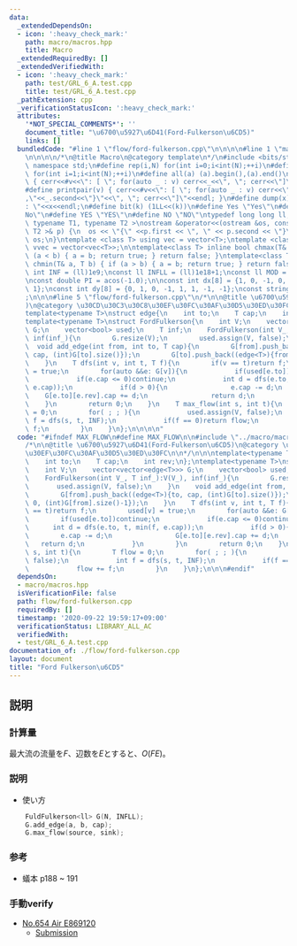```yaml
---
data:
  _extendedDependsOn:
  - icon: ':heavy_check_mark:'
    path: macro/macros.hpp
    title: Macro
  _extendedRequiredBy: []
  _extendedVerifiedWith:
  - icon: ':heavy_check_mark:'
    path: test/GRL_6_A.test.cpp
    title: test/GRL_6_A.test.cpp
  _pathExtension: cpp
  _verificationStatusIcon: ':heavy_check_mark:'
  attributes:
    '*NOT_SPECIAL_COMMENTS*': ''
    document_title: "\u6700\u5927\u6D41(Ford-Fulkerson\u6CD5)"
    links: []
  bundledCode: "#line 1 \"flow/ford-fulkerson.cpp\"\n\n\n\n#line 1 \"macro/macros.hpp\"\
    \n\n\n\n/*\n@title Macro\n@category template\n*/\n#include <bits/stdc++.h>\nusing\
    \ namespace std;\n#define rep(i,N) for(int i=0;i<int(N);++i)\n#define rep1(i,N)\
    \ for(int i=1;i<int(N);++i)\n#define all(a) (a).begin(),(a).end()\n#define print(v)\
    \ { cerr<<#v<<\": [ \"; for(auto _ : v) cerr<<_<<\", \"; cerr<<\"]\"<<endl; }\n\
    #define printpair(v) { cerr<<#v<<\": [ \"; for(auto _ : v) cerr<<\"{\"<<_.first<<\"\
    ,\"<<_.second<<\"}\"<<\", \"; cerr<<\"]\"<<endl; }\n#define dump(x) cerr<<#x<<\"\
    : \"<<x<<endl;\n#define bit(k) (1LL<<(k))\n#define Yes \"Yes\"\n#define No \"\
    No\"\n#define YES \"YES\"\n#define NO \"NO\"\ntypedef long long ll;\n\ntemplate<\
    \ typename T1, typename T2 >\nostream &operator<<(ostream &os, const pair< T1,\
    \ T2 >& p) {\n  os << \"{\" <<p.first << \", \" << p.second << \"}\";\n  return\
    \ os;\n}\ntemplate <class T> using vec = vector<T>;\ntemplate <class T> using\
    \ vvec = vector<vec<T>>;\n\ntemplate<class T> inline bool chmax(T& a, T b) { if\
    \ (a < b) { a = b; return true; } return false; }\ntemplate<class T> inline bool\
    \ chmin(T& a, T b) { if (a > b) { a = b; return true; } return false; }\n\nconst\
    \ int INF = (ll)1e9;\nconst ll INFLL = (ll)1e18+1;\nconst ll MOD = (ll)1e9+7;\n\
    \nconst double PI = acos(-1.0);\n\nconst int dx[8] = {1, 0, -1, 0, 1, -1, -1,\
    \ 1};\nconst int dy[8] = {0, 1, 0, -1, 1, 1, -1, -1};\nconst string dir = \"DRUL\"\
    ;\n\n\n#line 5 \"flow/ford-fulkerson.cpp\"\n/*\n\n@title \u6700\u5927\u6D41(Ford-Fulkerson\u6CD5\
    )\n@category \u30CD\u30C3\u30C8\u30EF\u30FC\u30AF\u30D5\u30ED\u30FC\n\n*/\n\n\n\
    template<typename T>\nstruct edge{\n    int to;\n    T cap;\n    int rev;\n};\n\
    template<typename T>\nstruct FordFulkerson{\n    int V;\n    vector<vector<edge<T>>>\
    \ G;\n    vector<bool> used;\n    T inf;\n    FordFulkerson(int V_, T inf_):V(V_),\
    \ inf(inf_){\n        G.resize(V);\n        used.assign(V, false);\n    }\n  \
    \  void add_edge(int from, int to, T cap){\n        G[from].push_back((edge<T>){to,\
    \ cap, (int)G[to].size()});\n        G[to].push_back((edge<T>){from, 0, (int)G[from].size()-1});\n\
    \    }\n    T dfs(int v, int t, T f){\n        if(v == t)return f;\n        used[v]\
    \ = true;\n        for(auto &&e: G[v]){\n            if(used[e.to])continue;\n\
    \            if(e.cap <= 0)continue;\n            int d = dfs(e.to, t, min(f,\
    \ e.cap));\n            if(d > 0){\n                e.cap -= d;\n            \
    \    G[e.to][e.rev].cap += d;\n                return d;\n            }\n    \
    \    }\n        return 0;\n    }\n    T max_flow(int s, int t){\n        T flow\
    \ = 0;\n        for( ; ; ){\n            used.assign(V, false);\n            int\
    \ f = dfs(s, t, INF);\n            if(f == 0)return flow;\n            flow +=\
    \ f;\n        }\n    }\n};\n\n\n\n"
  code: "#ifndef MAX_FLOW\n#define MAX_FLOW\n\n#include \"../macro/macros.hpp\"\n\
    /*\n\n@title \u6700\u5927\u6D41(Ford-Fulkerson\u6CD5)\n@category \u30CD\u30C3\u30C8\
    \u30EF\u30FC\u30AF\u30D5\u30ED\u30FC\n\n*/\n\n\ntemplate<typename T>\nstruct edge{\n\
    \    int to;\n    T cap;\n    int rev;\n};\ntemplate<typename T>\nstruct FordFulkerson{\n\
    \    int V;\n    vector<vector<edge<T>>> G;\n    vector<bool> used;\n    T inf;\n\
    \    FordFulkerson(int V_, T inf_):V(V_), inf(inf_){\n        G.resize(V);\n \
    \       used.assign(V, false);\n    }\n    void add_edge(int from, int to, T cap){\n\
    \        G[from].push_back((edge<T>){to, cap, (int)G[to].size()});\n        G[to].push_back((edge<T>){from,\
    \ 0, (int)G[from].size()-1});\n    }\n    T dfs(int v, int t, T f){\n        if(v\
    \ == t)return f;\n        used[v] = true;\n        for(auto &&e: G[v]){\n    \
    \        if(used[e.to])continue;\n            if(e.cap <= 0)continue;\n      \
    \      int d = dfs(e.to, t, min(f, e.cap));\n            if(d > 0){\n        \
    \        e.cap -= d;\n                G[e.to][e.rev].cap += d;\n             \
    \   return d;\n            }\n        }\n        return 0;\n    }\n    T max_flow(int\
    \ s, int t){\n        T flow = 0;\n        for( ; ; ){\n            used.assign(V,\
    \ false);\n            int f = dfs(s, t, INF);\n            if(f == 0)return flow;\n\
    \            flow += f;\n        }\n    }\n};\n\n\n#endif"
  dependsOn:
  - macro/macros.hpp
  isVerificationFile: false
  path: flow/ford-fulkerson.cpp
  requiredBy: []
  timestamp: '2020-09-22 19:59:17+09:00'
  verificationStatus: LIBRARY_ALL_AC
  verifiedWith:
  - test/GRL_6_A.test.cpp
documentation_of: ./flow/ford-fulkerson.cpp
layout: document
title: "Ford Fulkerson\u6CD5"
---
```


## 説明
### 計算量
最大流の流量を$F$、辺数を$E$とすると、$O(FE)$。

### 説明
- 使い方
```cpp
    FuldFulkerson<ll> G(N, INFLL);
    G.add_edge(a, b, cap);
    G.max_flow(source, sink);
```
### 参考
- 蟻本 p188 ~ 191

### 手動verify

- [No.654 Air E869120](https://yukicoder.me/problems/no/654)
    - [Submission](https://yukicoder.me/submissions/557019)